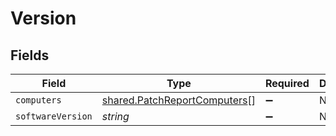 # Version


## Fields

| Field                                                                               | Type                                                                                | Required                                                                            | Description                                                                         | Example                                                                             |
| ----------------------------------------------------------------------------------- | ----------------------------------------------------------------------------------- | ----------------------------------------------------------------------------------- | ----------------------------------------------------------------------------------- | ----------------------------------------------------------------------------------- |
| `computers`                                                                         | [shared.PatchReportComputers](../../../sdk/models/shared/patchreportcomputers.md)[] | :heavy_minus_sign:                                                                  | N/A                                                                                 |                                                                                     |
| `softwareVersion`                                                                   | *string*                                                                            | :heavy_minus_sign:                                                                  | N/A                                                                                 | 65.0.3325.181                                                                       |
